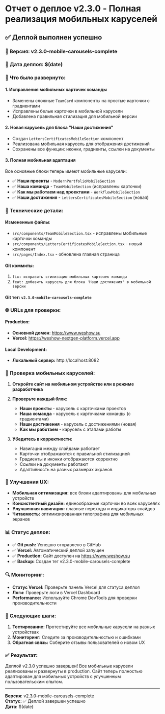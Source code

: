 # Отчет о деплое v2.3.0 - Полная реализация мобильных каруселей

## ✅ **Деплой выполнен успешно**

### 🚀 **Версия:** v2.3.0-mobile-carousels-complete

### 📅 **Дата деплоя:** $(date)

### 🎯 **Что было развернуто:**

#### 1. **Исправления мобильных карточек команды**
- Заменены сложные `TeamCard` компоненты на простые карточки с градиентами
- Исправлены белые карточки в мобильной карусели
- Добавлена правильная стилизация для мобильной версии

#### 2. **Новая карусель для блока "Наши достижения"**
- Создан `LettersCertificatesMobileSection` компонент
- Реализована мобильная карусель для отображения достижений
- Сохранены все функции: иконки, градиенты, ссылки на документы

#### 3. **Полная мобильная адаптация**
Все основные блоки теперь имеют мобильные карусели:
- ✅ **Наши проекты** - `ModernPortfolioMobileSection`
- ✅ **Наша команда** - `TeamMobileSection` (исправлены карточки)
- ✅ **Как мы работаем над проектами** - `WorkflowMobileSection`
- ✅ **Наши достижения** - `LettersCertificatesMobileSection` (новая)

### 🔧 **Технические детали:**

#### **Измененные файлы:**
- `src/components/TeamMobileSection.tsx` - исправлены мобильные карточки команды
- `src/components/LettersCertificatesMobileSection.tsx` - новый компонент
- `src/pages/Index.tsx` - обновлена главная страница

#### **Git коммиты:**
1. `fix: исправить стилизацию мобильных карточек команды`
2. `feat: добавить карусель для блока 'Наши достижения' в мобильной версии`

#### **Git тег:** `v2.3.0-mobile-carousels-complete`

### 🌐 **URLs для проверки:**

#### **Production:**
- **Основной домен:** https://www.weshow.su
- **Vercel:** https://weshow-nextgen-platform.vercel.app

#### **Local Development:**
- **Локальный сервер:** http://localhost:8082

### 📱 **Проверка мобильных каруселей:**

1. **Откройте сайт на мобильном устройстве или в режиме разработчика**
2. **Проверьте каждый блок:**
   - **Наши проекты** - карусель с карточками проектов
   - **Наша команда** - карусель с карточками команды (с градиентами)
   - **Наши достижения** - карусель с достижениями (новая)
   - **Как мы работаем** - карусель с этапами работы

3. **Убедитесь в корректности:**
   - Навигация между слайдами работает
   - Карточки отображаются с правильной стилизацией
   - Градиенты и иконки отображаются корректно
   - Ссылки на документы работают
   - Адаптивность на разных размерах экранов

### 🎨 **Улучшения UX:**

- **Мобильная оптимизация:** все блоки адаптированы для мобильных устройств
- **Консистентный дизайн:** единообразные карточки во всех каруселях
- **Улучшенная навигация:** плавные переходы и индикаторы слайдов
- **Читаемость:** оптимизированная типографика для мобильных экранов

### 📊 **Статус деплоя:**

- ✅ **Git push:** Успешно отправлено в GitHub
- ✅ **Vercel:** Автоматический деплой запущен
- ✅ **Production:** Сайт доступен на https://www.weshow.su
- ✅ **Backup:** Создан тег v2.3.0-mobile-carousels-complete

### 🔍 **Мониторинг:**

- **Статус Vercel:** Проверьте панель Vercel для статуса деплоя
- **Логи:** Проверьте логи в Vercel Dashboard
- **Performance:** Используйте Chrome DevTools для проверки производительности

### 📝 **Следующие шаги:**

1. **Тестирование:** Протестируйте все мобильные карусели на разных устройствах
2. **Мониторинг:** Следите за производительностью и ошибками
3. **Обратная связь:** Соберите отзывы пользователей о новом UX

### ✅ **Результат:**

Деплой v2.3.0 успешно завершен! Все мобильные карусели реализованы и развернуты в production. Сайт теперь полностью адаптирован для мобильных устройств с улучшенным пользовательским опытом.

---

**Версия:** v2.3.0-mobile-carousels-complete  
**Статус:** ✅ Деплой завершен успешно  
**Дата:** $(date)
